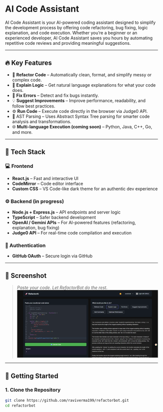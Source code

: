 # AI Code Assistant	

AI Code Assistant is your AI-powered coding assistant designed to simplify the development process by offering code refactoring, bug fixing, logic explanation, and code execution. Whether you’re a beginner or an experienced developer, AI Code Assistant saves you hours by automating repetitive code reviews and providing meaningful suggestions.

---

## 🔥 Key Features

- 🔧 **Refactor Code** – Automatically clean, format, and simplify messy or complex code.
- 🧠 **Explain Logic** – Get natural language explanations for what your code does.
- 🐛 **Fix Errors** – Detect and fix bugs instantly.
- 💡 **Suggest Improvements** – Improve performance, readability, and follow best practices.
- ⚙️ **Run Code** – Execute code directly in the browser via Judge0 API.
- 🌳 AST Parsing – Uses Abstract Syntax Tree parsing for smarter code analysis and transformations.
- 🌐 **Multi-language Execution (coming soon)** – Python, Java, C++, Go, and more.

---

## 🧩 Tech Stack

### 💻 Frontend
- **React.js** – Fast and interactive UI
- **CodeMirror** – Code editor interface
- **Custom CSS** – VS Code-like dark theme for an authentic dev experience

### ⚙️ Backend (in progress)
- **Node.js + Express.js** – API endpoints and server logic
- **TypeScript** – Safer backend development
- **OpenAI / Gemini APIs** – For AI-powered features (refactoring, explanation, bug fixing)
- **Judge0 API** – For real-time code compilation and execution

### 🔐 Authentication
- **GitHub OAuth** – Secure login via GitHub

---

## 📸 Screenshot

> _Paste your code. Let RefactorBot do the rest._  
![screenshot](https://github.com/raviverma199/CodeCleaner/blob/main/ai-code-refactor-ui/public/Screenshot.png)
---

## 🚀 Getting Started

### 1. Clone the Repository

```bash
git clone https://github.com/raviverma199/refactorbot.git
cd refactorbot
